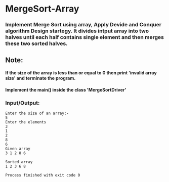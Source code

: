 # MergeSort-Array
### Implement Merge Sort using array, Apply Devide and Conquer algorithm Design startegy. It divides intput array into two halves until each half contains single element and then merges these two sorted halves.
## Note:
#### If the size of the array is less than or equal to 0 then print 'invalid array size' and terminate the program.
#### Implement the main() inside the class 'MergeSortDriver'

### Input/Output:
```
Enter the size of an array:-
5
Enter the elements
3
1
2
8
6
Given array
3 1 2 8 6 

Sorted array
1 2 3 6 8 

Process finished with exit code 0
```
